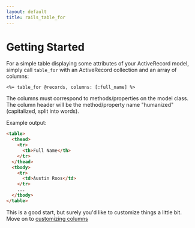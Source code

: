 ```yaml
---
layout: default
title: rails_table_for
---
```


# Getting Started

For a simple table displaying some attributes of your ActiveRecord model, simply
call `table_for` with an ActiveRecord collection and an array of columns:

```
<%= table_for @records, columns: [:full_name] %>
```

The columns must correspond to methods/properties on the model class.  The column header
will be the method/property name "humanized" (capitalized, split into words).

Example output:
```html
<table>
  <thead>
    <tr>
      <th>Full Name</th>
    </tr>
  </thead>
  <tbody>
    <tr>
      <td>Austin Roos</td>
    </tr>
    ...
  </tbody>
</table>
```

This is a good start, but surely you'd like to customize things a little bit.   Move on to [customizing columns](./customizing-column-headers)
